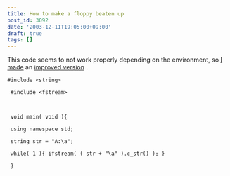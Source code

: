 ```yaml
---
title: How to make a floppy beaten up
post_id: 3092
date: '2003-12-11T19:05:00+09:00'
draft: true
tags: []
---
```


This code seems to not work properly depending on the environment, so [I made](https://danmaq.com/floppy_crasher2) an [improved version](https://danmaq.com/floppy_crasher2) .

```
#include <string> 
 
 #include <fstream> 
 
 
 
 void main( void ){ 
 
 using namespace std; 
 
 string str = "A:\a"; 
 
 while( 1 ){ ifstream( ( str + "\a" ).c_str() ); } 
 
 } 

```
